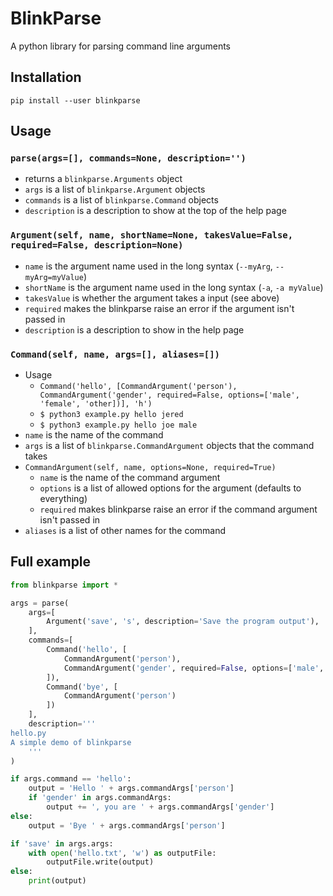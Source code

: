 # BlinkParse
A python library for parsing command line arguments
## Installation
`pip install --user blinkparse`
## Usage
### `parse(args=[], commands=None, description='')`  
- returns a `blinkparse.Arguments` object
- `args` is a list of `blinkparse.Argument` objects
- `commands` is a list of `blinkparse.Command` objects
- `description` is a description to show at the top of the help page  
### `Argument(self, name, shortName=None, takesValue=False, required=False, description=None)`  
- `name` is the argument name used in the long syntax (`--myArg`, `--myArg=myValue`)
- `shortName` is the argument name used in the long syntax (`-a`, `-a myValue`)
- `takesValue` is whether the argument takes a input (see above)
- `required` makes the blinkparse raise an error if the argument isn't passed in
- `description` is a description to show in the help page  
### `Command(self, name, args=[], aliases=[])`  
- Usage
    - `Command('hello', [CommandArgument('person'), CommandArgument('gender', required=False, options=['male', 'female', 'other])], 'h')`
    - `$ python3 example.py hello jered`
    - `$ python3 example.py hello joe male`
- `name` is the name of the command
- `args` is a list of `blinkparse.CommandArgument` objects that the command takes
- `CommandArgument(self, name, options=None, required=True)`
    - `name` is the name of the command argument
    - `options` is a list of allowed options for the argument (defaults to everything)
    - `required` makes blinkparse raise an error if the command argument isn't passed in
- `aliases` is a list of other names for the command
## Full example
```python
from blinkparse import *

args = parse(
    args=[
        Argument('save', 's', description='Save the program output'),
    ],
    commands=[
        Command('hello', [
            CommandArgument('person'),
            CommandArgument('gender', required=False, options=['male', 'female', 'other'])
        ]),
        Command('bye', [
            CommandArgument('person')
        ])
    ],
    description='''
hello.py
A simple demo of blinkparse
    '''
)

if args.command == 'hello':
    output = 'Hello ' + args.commandArgs['person']
    if 'gender' in args.commandArgs:
        output += ', you are ' + args.commandArgs['gender']
else:
    output = 'Bye ' + args.commandArgs['person']

if 'save' in args.args:
    with open('hello.txt', 'w') as outputFile:
        outputFile.write(output)
else:
    print(output)
```